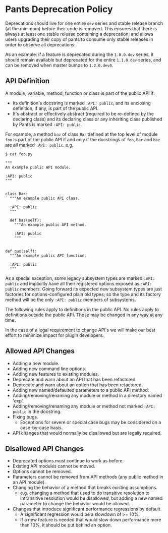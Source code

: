 Pants Deprecation Policy
========================

Deprecations should live for one entire `dev` series and stable release branch (at the minimum) before their code is removed. This ensures that there is always at least one stable release containing a deprecation, and allows users upgrading their copy of pants to consume only stable releases in order to observe all deprecations.

As an example: if a feature is deprecated during the `1.0.0.dev` series, it should remain available but deprecated for the entire `1.1.0.dev` series, and can be removed when master bumps to `1.2.0.dev0`.

API Definition
--------------

A module, variable, method, function or class is part of the public API if:

- Its definition's docstring is marked `:API: public`, and its enclosing definition, if any, is part of the public API.
- It's abstract or effectively abstract (required to be re-defined by the declaring class) and its declaring class or any inheriting class published by Pants is marked `:API: public`.

For example, a method `baz` of class `Bar` defined at the top level of module `foo` is part of the public API if and only if the docstrings of `foo`, `Bar` and `baz` are all marked `:API: public`. e.g.

    $ cat foo.py

    """
    An example public API module.

    :API: public
    """


    class Bar:
      """An example public API class.

      :API: public
      """

      def baz(self):
        """An example public API method.

        :API: public
        """


    def qux(self):
      """An example public API function.

      :API: public
      """

As a special exception, some legacy subsystem types are marked `:API: public` and implicitly have all their registered options exposed as `:API: public` members.
Going forward its expected new subsystem types are just factories for options-configured plain old types; so the type and its factory method will be the only `:API: public` members of subsystems.

The following rules apply to definitions in the public API. No rules apply to definitions outside the public API. Those may be changed in any way at any time.

In the case of a legal requirement to change API's we will make our best effort to minimize impact for plugin developers.

Allowed API Changes
-------------------

- Adding a new module.
- Adding new command line options.
- Adding new features to existing modules.
- Deprecate and warn about an API that has been refactored.
- Deprecate and warn about an option that has been refactored.
- Adding new named/defaulted parameters to a public API method.
- Adding/removing/renaming any module or method in a directory named 'exp'.
- Adding/removing/renaming any module or method not marked `:API: public` in the docstring.
- Fixing bugs.
  - Exceptions for severe or special case bugs may be considered on a case-by-case basis.
- API changes that would normally be disallowed but are legally required.

Disallowed API Changes
----------------------

- Deprecated options must continue to work as before.
- Existing API modules cannot be moved.
- Options cannot be removed.
- Parameters cannot be removed from API methods (any public method in an API module).
- Changing the behavior of a method that breaks existing assumptions.
  - e.g. changing a method that used to do transitive resolution to intransitive resolution would be disallowed, but adding a new named parameter to change the behavior would be allowed.
- Changes that introduce significant performance regressions by default.
  - A significant regression would be a slowdown of >= 10%.
  - If a new feature is needed that would slow down performance more than 10%, it should be put behind an option.
